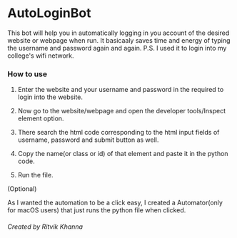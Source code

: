 # AutoLoginBot
This bot will help you in automatically logging in you account of the desired website or webpage when run. It basicaaly saves time and energy of typing the username and password again and again.
P.S. I used it to login into my college's wifi network.

### How to use

1. Enter the website and your username and password in the required to login into the website.


2. Now go to the website/webpage and open the developer tools/Inspect element option.
3. There search the html code corresponding to the html input fields of username, password and submit button as well.
4. Copy the name(or class or id) of that element and paste it in the python code.
5. Run the file.

(Optional)

As I wanted the automation to be a click easy, I created a Automator(only for macOS users) that just runs the python file when clicked.

###### Created by Ritvik Khanna
